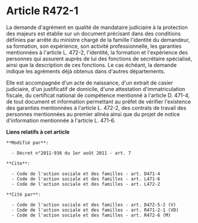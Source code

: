 # Article R472-1

La demande d'agrément en qualité de mandataire judiciaire à la protection des majeurs est établie sur un document précisant
dans des conditions définies par arrêté du ministre chargé de la famille l'identité du demandeur, sa formation, son
expérience, son activité professionnelle, les garanties mentionnées à l'article L. 472-2, l'identité, la formation et
l'expérience des personnes qui assurent auprès de lui des fonctions de secrétaire spécialisé, ainsi que la description de ces
fonctions. Le cas échéant, la demande indique les agréments déjà obtenus dans d'autres départements.

Elle est accompagnée d'un acte de naissance, d'un extrait de casier judiciaire, d'un justificatif de domicile, d'une
attestation d'immatriculation fiscale, du certificat national de compétence mentionné à l'article D. 471-4, de tout document
et information permettant au préfet de vérifier l'existence des garanties mentionnées à l'article L. 472-2, des contrats de
travail des personnes mentionnées au premier alinéa ainsi que du projet de notice d'information mentionnée à l'article L.
471-6.

**Liens relatifs à cet article**

	**Modifié par**:

	  - Décret n°2011-936 du 1er août 2011 - art. 7

	**Cite**:

	  - Code de l'action sociale et des familles - art. D471-4
	  - Code de l'action sociale et des familles - art. L471-6
	  - Code de l'action sociale et des familles - art. L472-2

	**Cité par**:

	  - Code de l'action sociale et des familles - art. D472-5-2 (V)
	  - Code de l'action sociale et des familles - art. R471-2-1 (VD)
	  - Code de l'action sociale et des familles - art. R472-6 (M)
